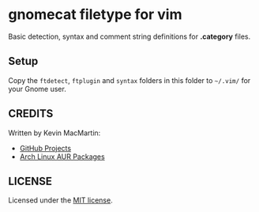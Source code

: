# gnomecat filetype for vim #

Basic detection, syntax and comment string definitions for **.category** files.

## Setup ##

Copy the `ftdetect`, `ftplugin` and `syntax` folders in this folder to `~/.vim/` for your Gnome user.

## CREDITS ##

Written by Kevin MacMartin:

* [GitHub Projects](https://github.com/prurigro)
* [Arch Linux AUR Packages](https://aur.archlinux.org/packages/?SeB=m&K=prurigro)

## LICENSE ##

Licensed under the [MIT license](http://opensource.org/licenses/MIT).
